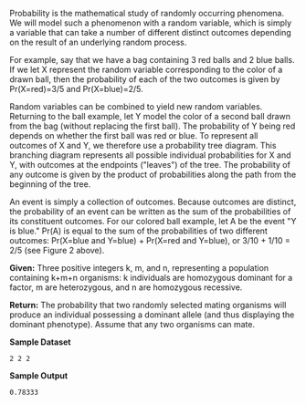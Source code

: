 Probability is the mathematical study of randomly occurring phenomena. We will model such a phenomenon with a random variable, which is simply a variable that can take a number of different distinct outcomes depending on the result of an underlying random process.

For example, say that we have a bag containing 3 red balls and 2 blue balls. If we let X represent the random variable corresponding to the color of a drawn ball, then the probability of each of the two outcomes is given by Pr(X=red)=3/5 and Pr(X=blue)=2/5.

Random variables can be combined to yield new random variables. Returning to the ball example, let Y model the color of a second ball drawn from the bag (without replacing the first ball). The probability of Y being red depends on whether the first ball was red or blue. To represent all outcomes of X and Y, we therefore use a probability tree diagram. This branching diagram represents all possible individual probabilities for X and Y, with outcomes at the endpoints ("leaves") of the tree. The probability of any outcome is given by the product of probabilities along the path from the beginning of the tree.

An event is simply a collection of outcomes. Because outcomes are distinct, the probability of an event can be written as the sum of the probabilities of its constituent outcomes. For our colored ball example, let A be the event "Y is blue." Pr(A) is equal to the sum of the probabilities of two different outcomes: Pr(X=blue and Y=blue) + Pr(X=red and Y=blue), or 3/10 + 1/10 = 2/5 (see Figure 2 above).

**Given:** Three positive integers k, m, and n, representing a population containing k+m+n organisms: k individuals are homozygous dominant for a factor, m are heterozygous, and n are homozygous recessive.

**Return:** The probability that two randomly selected mating organisms will produce an individual possessing a dominant allele (and thus displaying the dominant phenotype). Assume that any two organisms can mate.

**Sample Dataset**

```
2 2 2
```

**Sample Output**

```
0.78333
```
